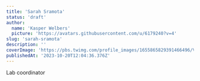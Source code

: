 ```yaml
---
title: 'Sarah Sramota'
status: 'draft'
author:
  name: 'Kasper Welbers'
  picture: 'https://avatars.githubusercontent.com/u/6179240?v=4'
slug: 'sarah-sramota'
description: ''
coverImage: 'https://pbs.twimg.com/profile_images/1655865829391466496/V1Ge6aDi_400x400.jpg'
publishedAt: '2023-10-20T12:04:36.376Z'
---
```


Lab coordinator

